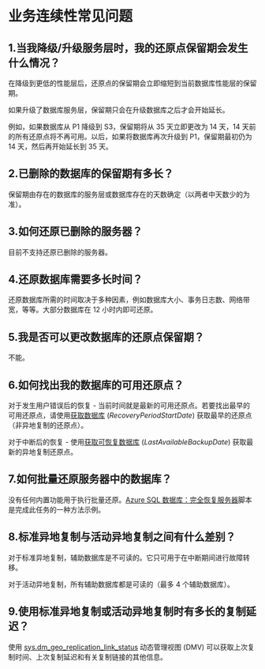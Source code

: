<properties 
   pageTitle="SQL 数据库业务连续性常见问题" 
   description="客户所提出的，有关 Azure SQL 数据库中用于实现业务连续性和灾难恢复的内置功能和可选功能的常见问题与解答。" 
   services="sql-database" 
   documentationCenter="" 
   authors="elfisher" 
   manager="jeffreyg" 
   editor="monicar"/>

<tags
   ms.service="sql-database"
   ms.date="02/09/2016"
   wacn.date="02/19/2016"/>

# 业务连续性常见问题

## 1\.当我降级/升级服务层时，我的还原点保留期会发生什么情况？
在降级到更低的性能层后，还原点的保留期会立即缩短到当前数据库性能层的保留期。

如果升级了数据库服务层，保留期只会在升级数据库之后才会开始延长。

例如，如果数据库从 P1 降级到 S3，保留期将从 35 天立即更改为 14 天，14 天前的所有还原点将不再可用。以后，如果将数据库再次升级到 P1，保留期最初仍为 14 天，然后再开始延长到 35 天。

## 2\.已删除的数据库的保留期有多长？ 
保留期由存在的数据库的服务层或数据库存在的天数确定（以两者中天数少的为准）。

## 3\.如何还原已删除的服务器？

目前不支持还原已删除的服务器。

## 4\.还原数据库需要多长时间？

还原数据库所需的时间取决于多种因素，例如数据库大小、事务日志数、网络带宽，等等。大部分数据库在 12 小时内即可还原。

## 5\.我是否可以更改数据库的还原点保留期？

不能。

## 6\.如何找出我的数据库的可用还原点？

对于发生用户错误后的恢复 - 当前时间就是最新的可用还原点。若要找出最早的可用还原点，请使用[获取数据库](https://msdn.microsoft.com/zh-cn/library/dn505708.aspx) (*RecoveryPeriodStartDate*) 获取最早的还原点（非异地复制的还原点）。

对于中断后的恢复 - 使用[获取可恢复数据库](https://msdn.microsoft.com/zh-cn/library/dn800985.aspx) (*LastAvailableBackupDate*) 获取最新的异地复制还原点。

## 7\.如何批量还原服务器中的数据库？

没有任何内置功能用于执行批量还原。[Azure SQL 数据库：完全恢复服务器](https://gallery.technet.microsoft.com/Azure-SQL-Database-Full-82941666)脚本是完成此任务的一种方法示例。

## 8\.标准异地复制与活动异地复制之间有什么差别？

对于标准异地复制，辅助数据库是不可读的。它只可用于在中断期间进行故障转移。

对于活动异地复制，所有辅助数据库都是可读的（最多 4 个辅助数据库）。

## 9\.使用标准异地复制或活动异地复制时有多长的复制延迟？

使用 [sys.dm\_geo\_replication\_link\_status](https://msdnstage.redmond.corp.microsoft.com/library/mt575504.aspx) 动态管理视图 (DMV) 可以获取上次复制时间、上次复制延迟和有关复制链接的其他信息。

<!---HONumber=Mooncake_1207_2015-->